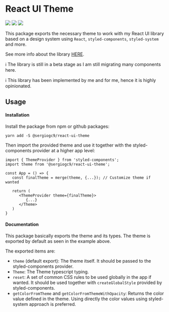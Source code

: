 # React UI Theme

![](https://github.com/sergiogc9/react-ui/workflows/Github%20Pipeline/badge.svg?branch=master)
![](https://badgen.net/npm/v/@sergiogc9/react-ui-theme?icon=npm&label)
![](https://badgen.net//bundlephobia/minzip/@sergiogc9/react-ui-theme)

This package exports the necessary theme to work with my React UI library based on a design system using `React`, `styled-components`, `styled-system` and more.

See more info about the library [HERE](https://github.com/sergiogc9/react-ui).

ℹ️ The library is still in a beta stage as I am still migrating many components here.

ℹ️ This library has been implemented by me and for me, hence it is highly opinionated.

## Usage

#### Installation

Install the package from npm or github packages:

```
yarn add -S @sergiogc9/react-ui-theme
```

Then import the provided theme and use it together with the styled-components provider at a higher app level:

```tsx
import { ThemeProvider } from 'styled-components';
import theme from '@sergiogc9/react-ui-theme';

const App = () => {
   const finalTheme = merge(theme, {...}); // Customize theme if wanted

   return (
      <ThemeProvider theme={finalTheme}>
         {...}
      </Theme>
   )
}
```

#### Documentation

This package basically exports the theme and its types. The theme is exported by default as seen in the example above.

The exported items are:

- `theme` (default export): The theme itself. It should be passed to the styled-components provider.
- `Theme`: The Theme typescript typing.
- `reset`: A set of common CSS rules to be used globally in the app if wanted. It should be used together with `createGlobalStyle` provided by styled-components.
- `getColorFromTheme` and `getColorFromThemeWithOpacity`: Returns the color value defined in the theme. Using directly the color values using styled-system approach is preferred.

